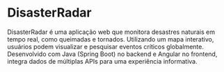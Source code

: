 # DisasterRadar
DisasterRadar  é uma aplicação web que monitora desastres naturais em tempo real, como queimadas e tornados. Utilizando um mapa interativo, usuários podem visualizar e pesquisar eventos críticos globalmente. Desenvolvido com Java (Spring Boot) no backend e Angular no frontend, integra dados de múltiplas APIs para uma experiência informativa.
